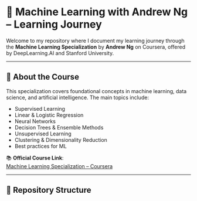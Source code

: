 # 📘 Machine Learning with Andrew Ng – Learning Journey

Welcome to my repository where I document my learning journey through the **Machine Learning Specialization** by **Andrew Ng** on Coursera, offered by DeepLearning.AI and Stanford University.

---

## 📌 About the Course

This specialization covers foundational concepts in machine learning, data science, and artificial intelligence. The main topics include:

- Supervised Learning
- Linear & Logistic Regression
- Neural Networks
- Decision Trees & Ensemble Methods
- Unsupervised Learning
- Clustering & Dimensionality Reduction
- Best practices for ML

📚 **Official Course Link**:  
[Machine Learning Specialization – Coursera](https://www.coursera.org/specializations/machine-learning-introduction)

---

## 📂 Repository Structure

